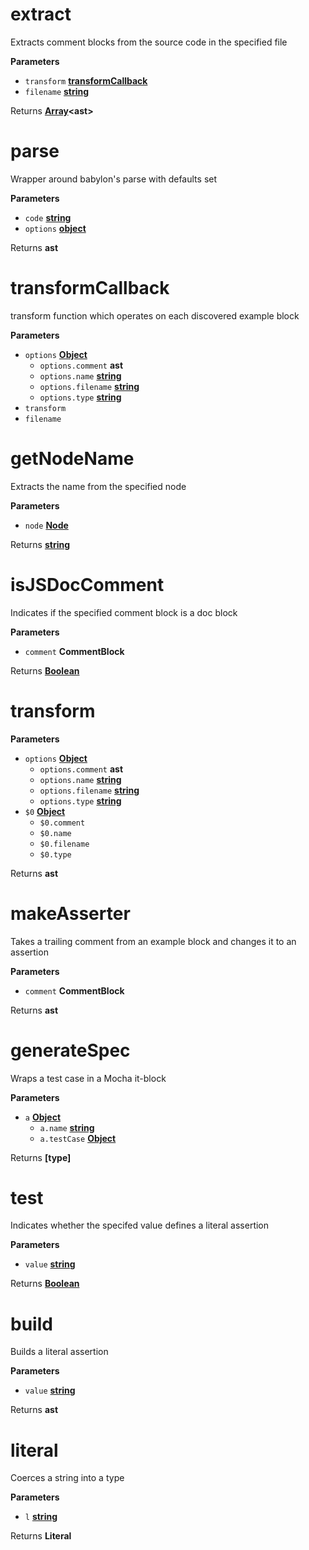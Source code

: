 # extract

Extracts comment blocks from the source code in the specified file

**Parameters**

-   `transform` **[transformCallback](#transformcallback)** 
-   `filename` **[string](https://developer.mozilla.org/en-US/docs/Web/JavaScript/Reference/Global_Objects/String)** 

Returns **[Array](https://developer.mozilla.org/en-US/docs/Web/JavaScript/Reference/Global_Objects/Array)&lt;ast>** 

# parse

Wrapper around babylon's parse with defaults set

**Parameters**

-   `code` **[string](https://developer.mozilla.org/en-US/docs/Web/JavaScript/Reference/Global_Objects/String)** 
-   `options` **[object](https://developer.mozilla.org/en-US/docs/Web/JavaScript/Reference/Global_Objects/Object)** 

Returns **ast** 

# transformCallback

transform function which operates on each discovered example block

**Parameters**

-   `options` **[Object](https://developer.mozilla.org/en-US/docs/Web/JavaScript/Reference/Global_Objects/Object)** 
    -   `options.comment` **ast** 
    -   `options.name` **[string](https://developer.mozilla.org/en-US/docs/Web/JavaScript/Reference/Global_Objects/String)** 
    -   `options.filename` **[string](https://developer.mozilla.org/en-US/docs/Web/JavaScript/Reference/Global_Objects/String)** 
    -   `options.type` **[string](https://developer.mozilla.org/en-US/docs/Web/JavaScript/Reference/Global_Objects/String)** 
-   `transform`  
-   `filename`  

# getNodeName

Extracts the name from the specified node

**Parameters**

-   `node` **[Node](https://developer.mozilla.org/en-US/docs/Web/API/Node/nextSibling)** 

Returns **[string](https://developer.mozilla.org/en-US/docs/Web/JavaScript/Reference/Global_Objects/String)** 

# isJSDocComment

Indicates if the specified comment block is a doc block

**Parameters**

-   `comment` **CommentBlock** 

Returns **[Boolean](https://developer.mozilla.org/en-US/docs/Web/JavaScript/Reference/Global_Objects/Boolean)** 

# transform

**Parameters**

-   `options` **[Object](https://developer.mozilla.org/en-US/docs/Web/JavaScript/Reference/Global_Objects/Object)** 
    -   `options.comment` **ast** 
    -   `options.name` **[string](https://developer.mozilla.org/en-US/docs/Web/JavaScript/Reference/Global_Objects/String)** 
    -   `options.filename` **[string](https://developer.mozilla.org/en-US/docs/Web/JavaScript/Reference/Global_Objects/String)** 
    -   `options.type` **[string](https://developer.mozilla.org/en-US/docs/Web/JavaScript/Reference/Global_Objects/String)** 
-   `$0` **[Object](https://developer.mozilla.org/en-US/docs/Web/JavaScript/Reference/Global_Objects/Object)** 
    -   `$0.comment`  
    -   `$0.name`  
    -   `$0.filename`  
    -   `$0.type`  

Returns **ast** 

# makeAsserter

Takes a trailing comment from an example block and changes it to an assertion

**Parameters**

-   `comment` **CommentBlock** 

Returns **ast** 

# generateSpec

Wraps a test case in a Mocha it-block

**Parameters**

-   `a` **[Object](https://developer.mozilla.org/en-US/docs/Web/JavaScript/Reference/Global_Objects/Object)** 
    -   `a.name` **[string](https://developer.mozilla.org/en-US/docs/Web/JavaScript/Reference/Global_Objects/String)** 
    -   `a.testCase` **[Object](https://developer.mozilla.org/en-US/docs/Web/JavaScript/Reference/Global_Objects/Object)** 

Returns **\[type]** 

# test

Indicates whether the specifed value defines a literal assertion

**Parameters**

-   `value` **[string](https://developer.mozilla.org/en-US/docs/Web/JavaScript/Reference/Global_Objects/String)** 

Returns **[Boolean](https://developer.mozilla.org/en-US/docs/Web/JavaScript/Reference/Global_Objects/Boolean)** 

# build

Builds a literal assertion

**Parameters**

-   `value` **[string](https://developer.mozilla.org/en-US/docs/Web/JavaScript/Reference/Global_Objects/String)** 

Returns **ast** 

# literal

Coerces a string into a type

**Parameters**

-   `l` **[string](https://developer.mozilla.org/en-US/docs/Web/JavaScript/Reference/Global_Objects/String)** 

Returns **Literal** 

